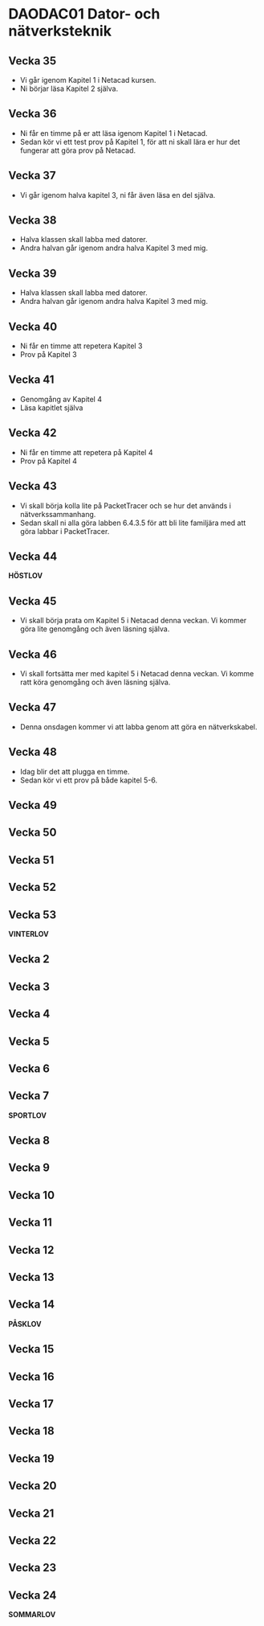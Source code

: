 # DAODAC01 Dator- och nätverksteknik

## Vecka 35

- Vi går igenom Kapitel 1 i Netacad kursen.<br>
- Ni börjar läsa Kapitel 2 själva.


<!-- -->

## Vecka 36

 - Ni får en timme på er att läsa igenom Kapitel 1 i Netacad.
 - Sedan kör vi ett test prov på Kapitel 1, för att ni skall lära er hur det fungerar att göra prov på Netacad.

## Vecka 37

- Vi går igenom halva kapitel 3, ni får även läsa en del själva.

## Vecka 38

- Halva klassen skall labba med datorer.
- Andra halvan går igenom andra halva Kapitel 3 med mig.

## Vecka 39

- Halva klassen skall labba med datorer.
- Andra halvan går igenom andra halva Kapitel 3 med mig.

## Vecka 40
 - Ni får en timme att repetera Kapitel 3
 - Prov på Kapitel 3

## Vecka 41

 - Genomgång av Kapitel 4
 - Läsa kapitlet själva

## Vecka 42
 
 - Ni får en timme att repetera på Kapitel 4
 - Prov på Kapitel 4

## Vecka 43

 - Vi skall börja kolla lite på PacketTracer och se hur det används i nätverkssammanhang.
 - Sedan skall ni alla göra labben 6.4.3.5 för att bli lite familjära med att göra labbar i PacketTracer.

## Vecka 44

**HÖSTLOV**

## Vecka 45

- Vi skall börja prata om Kapitel 5 i Netacad denna veckan. Vi kommer göra lite genomgång och även läsning själva.

## Vecka 46

- Vi skall fortsätta mer med kapitel 5 i Netacad denna veckan. Vi komme ratt köra genomgång och även läsning själva.

## Vecka 47
- Denna onsdagen kommer vi att labba genom att göra en nätverkskabel.

## Vecka 48
- Idag blir det att plugga en timme.
- Sedan kör vi ett prov på både kapitel 5-6.

## Vecka 49

## Vecka 50

## Vecka 51

## Vecka 52

## Vecka 53

**VINTERLOV**

## Vecka 2

## Vecka 3

## Vecka 4

## Vecka 5

## Vecka 6

## Vecka 7

**SPORTLOV**

## Vecka 8

## Vecka 9

## Vecka 10

## Vecka 11

## Vecka 12

## Vecka 13

## Vecka 14

**PÅSKLOV**

## Vecka 15

## Vecka 16

## Vecka 17

## Vecka 18

## Vecka 19

## Vecka 20

## Vecka 21

## Vecka 22

## Vecka 23

## Vecka 24

**SOMMARLOV**

